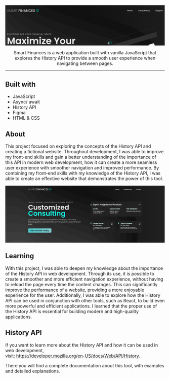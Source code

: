 <img align="center" src="./assets/.github/screenshot1.jpg">

<p align="center">Smart Finances is a web application built with vanilla JavaScript that explores the History API to provide a smooth user 
experience when navigating between pages.</p>
<hr>


## Built with

- JavaScript
- Async/ await
- History API
- Figma 
- HTML & CSS


## About

This project focused on exploring the concepts of the History API and creating a fictional website. Throughout development, 
I was able to improve my front-end skills and gain a better understanding of the importance of this API in modern web development, how it can create a 
more seamless user experience with smoother navigation and improved performance. By combining my front-end skills with my knowledge of the History API, I was 
able to create an effective website that demonstrates the power of this tool.

<img align="center" src="./assets/.github/screenshot2.jpg">

## Learning

With this project, I was able to deepen my knowledge about the importance of the History API in web development. Through its use, it is 
possible to create a smoother and more efficient navigation experience, without having to reload the page every time the content changes. This can 
significantly improve the performance of a website, providing a more enjoyable experience for the user. Additionally, I was able to explore how the History API 
can be used in conjunction with other tools, such as React, to build even more powerful and efficient applications. I learned that the proper use of the History API 
is essential for building modern and high-quality applications.



## History API

If you want to learn more about the History API and how it can be used in web development, <br>visit: https://developer.mozilla.org/en-US/docs/Web/API/History. 

There you will find a complete documentation about this tool, with examples and detailed explanations.
